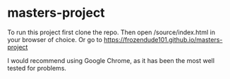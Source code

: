 # masters-project

To run this project first clone the repo.
Then open /source/index.html in your browser of choice.
Or go to https://frozendude101.github.io/masters-project

I would recommend using Google Chrome, as it has been the most well tested for problems.